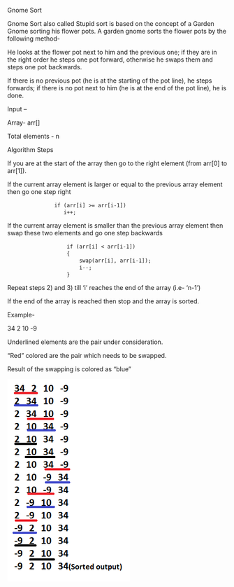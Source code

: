 Gnome Sort

Gnome Sort also called Stupid sort is based on the concept of a Garden Gnome sorting his flower pots. A garden gnome sorts the flower pots by the following method-


He looks at the flower pot next to him and the previous one; if they are in the right order he steps one pot forward, otherwise he swaps them and steps one pot backwards.

If there is no previous pot (he is at the starting of the pot line), he steps forwards; if there is no pot next to him (he is at the end of the pot line), he is done.

Input –


Array- arr[]  

Total elements - n

Algorithm Steps


If you are at the start of the array then go to the right element (from arr[0] to arr[1]).

If the current array element is larger or equal to the previous array element then go one step right


                   if (arr[i] >= arr[i-1])
                      i++;


If the current array element is smaller than the previous array element then swap these two elements and go one step backwards


                       if (arr[i] < arr[i-1])
                       {
                           swap(arr[i], arr[i-1]);
                           i--;
                       }


Repeat steps 2) and 3) till ‘i’ reaches the end of the array (i.e- ‘n-1’)

If the end of the array is reached then stop and the array is sorted.

Example-


34 2 10 -9


Underlined elements are the pair under consideration.

“Red” colored are the pair which needs to be swapped.

Result of the swapping is colored as “blue”

![img.png](infoimgs/img.png)